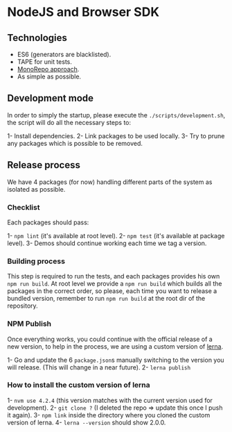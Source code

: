# NodeJS and Browser SDK

## Technologies

- ES6 (generators are blacklisted).
- TAPE for unit tests.
- [MonoRepo approach](https://github.com/babel/babel/blob/development/doc/design/monorepo.md).
- As simple as possible.

## Development mode

In order to simply the startup, please execute the `./scripts/development.sh`, the
script will do all the necessary steps to:

1- Install dependencies.
2- Link packages to be used locally.
3- Try to prune any packages which is possible to be removed.

## Release process

We have 4 packages (for now) handling different parts of the system as isolated
as possible.

### Checklist

Each packages should pass:

1- `npm lint` (it's available at root level).
2- `npm test` (it's available at package level).
3- Demos should continue working each time we tag a version.

### Building process

This step is required to run the tests, and each packages provides his own
`npm run build`. At root level we provide a `npm run build` which builds all
the packages in the correct order, so please, each time you want to release
a bundled version, remember to run `npm run build` at the root dir of the
repository.

### NPM Publish

Once everything works, you could continue with the official release of a new
version, to help in the process, we are using a custom version of [lerna](https://github.com/kittens/lerna).

1- Go and update the 6 `package.json`s manually switching to the version you
will release. (This will change in a near future).
2- `lerna publish`

### How to install the custom version of lerna

1- `nvm use 4.2.4` (this version matches with the current version used for development).
2- `git clone ?` (I deleted the repo => update this once I push it again).
3- `npm link` inside the directory where you cloned the custom version of lerna.
4- `lerna --version` should show 2.0.0.
